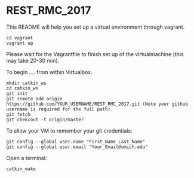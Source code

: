 # REST_RMC_2017

This README will help you set up a virtual environment through vagrant.
```
cd vagrant
vagrant up
```

Please wait for the Vagrantfile to finish set up of the virtualmachine (this may take 20-30 min).







To begin .... from within Virtualbox.
```
mkdir catkin_ws
cd catkin_ws
git init
git remote add origin https://github.com/YOUR_USERNAME/REST_RMC_2017.git (Note your github username is required for the full path).
git fetch
git chekcout -t origin/master
```

To allow your VM to remember your git credentials:
```
git config --global user.name "First_Name Last_Name"
git config --global user.email "Your_Email@umich.edu"
```

Open a terminal:
```
catkin_make
```
